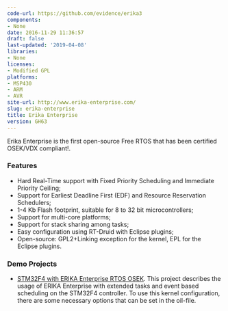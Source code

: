 ```yaml
---
code-url: https://github.com/evidence/erika3
components:
- None
date: 2016-11-29 11:36:57
draft: false
last-updated: '2019-04-08'
libraries:
- None
licenses:
- Modified GPL
platforms:
- MSP430
- ARM
- AVR
site-url: http://www.erika-enterprise.com/
slug: erika-enterprise
title: Erika Enterprise
version: GH63
---
```

Erika Enterprise is the first open-source Free RTOS that has been certified OSEK/VDX compliant!.

<!--more-->

### Features
- Hard Real-Time support with Fixed Priority Scheduling and Immediate Priority Ceiling;
- Support for Earliest Deadline First (EDF) and Resource Reservation Schedulers;
- 1-4 Kb Flash footprint, suitable for 8 to 32 bit microcontrollers;
- Support for multi-core platforms;
- Support for stack sharing among tasks;
- Easy configuration using RT-Druid with Eclipse plugins;
- Open-source: GPL2+Linking exception for the kernel, EPL for the Eclipse plugins.


### Demo Projects
- [STM32F4 with ERIKA Enterprise RTOS OSEK](http://scholtyssek.org/blog/2014/11/21/stm32f4-with-erika-enterprise-rtos-osek/). This project describes the usage of ERIKA Enterprise with extended tasks and event based scheduling on the STM32F4 controller. To use this kernel configuration, there are some necessary options that can be set in the oil-file.
